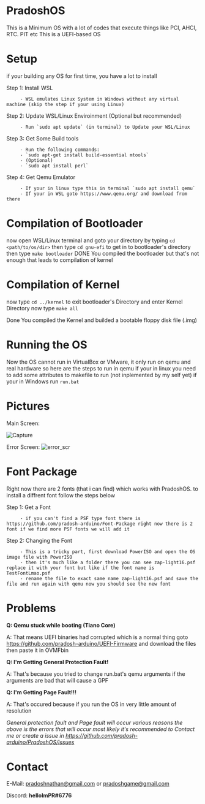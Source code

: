 # PradoshOS
 This is a Minimum OS with a lot of codes that execute things like PCI, AHCI, RTC. PIT etc This is a UEFI-based OS
# Setup

 if your building any OS for first time, you have a lot to install
 
 Step 1: Install WSL
 
         - WSL emulates Linux System in Windows without any virtual machine (skip the step if your using Linux)
 
 Step 2: Update WSL/Linux Enviroinment (Optional but recommended)
 
         - Run `sudo apt update` (in terminal) to Update your WSL/Linux

 Step 3: Get Some Build tools
 
         - Run the following commands:
         - `sudo apt-get install build-essential mtools`
         - (Optional)
         - `sudo apt install perl`

 Step 4: Get Qemu Emulator
 
         - If your in linux type this in terminal `sudo apt install qemu`
         - If your in WSL goto https://www.qemu.org/ and download from there
# Compilation of Bootloader

 now open WSL/Linux terminal and goto your directory by typing `cd <path/to/os/dir>`
 then type `cd gnu-efi` to get in to bootloader's directory
 then type `make bootloader`
 DONE You compiled the bootloader but that's not enough that leads to compilation of kernel
 
# Compilation of Kernel

 now type `cd ../kernel` to exit bootloader's Directory and enter Kernel Directory
 now type `make all`
 
 Done You compiled the Kernel and builded a bootable floppy disk file (.img)
# Running the OS

 Now the OS cannot run in VirtualBox or VMware, it only run on qemu and real hardware
 so here are the steps to run in qemu
 if your in linux you need to add some attributes to makefile to run (not inplemented by my self yet)
 if your in Windows run `run.bat`
 
# Pictures
 Main Screen:
 
 ![Capture](https://user-images.githubusercontent.com/69463173/142187242-f170b502-a119-4a2c-9b4f-b99a2650fe78.PNG)
 
 Error Screen:
 ![error_scr](https://user-images.githubusercontent.com/69463173/142187283-0f9dbdd4-7bd0-4471-880c-0242dca4db6c.PNG)

# Font Package
 Right now there are 2 fonts (that i can find) which works with PradoshOS. to install a diffrent font follow the steps below
 
 Step 1: Get a Font
 
         - if you can't find a PSF type font there is https://github.com/pradosh-arduino/Font-Package right now there is 2 font if we find more PSF fonts we will add it
         
 Step 2: Changing the Font
 
         - This is a tricky part, first download PowerISO and open the OS image file with PowerISO
         - then it's much like a folder there you can see zap-light16.psf replace it with your font but like if the font name is TestFontLmao.psf
         - rename the file to exact same name zap-light16.psf and save the file and run again with qemu now you should see the new font
         
# Problems
 **Q: Qemu stuck while booting (Tiano Core)**
 
 A: That means UEFI binaries had corrupted which is a normal thing goto
    https://github.com/pradosh-arduino/UEFI-Firmware and download the files
    then paste it in OVMFbin
    
 **Q: I'm Getting General Protection Fault!**
 
 A: That's because you tried to change run.bat's qemu arguments if the arguments are bad that will cause a GPF

**Q: I'm Getting Page Fault!!!**
 
 A: That's occured because if you run the OS in very little amount of resolution


 *General protection fault and Page fault will occur various reasons the above is the errors that will occur most likely it's recommended to Contact me or create a issue in https://github.com/pradosh-arduino/PradoshOS/issues*
 
# Contact
 E-Mail: pradoshnathan@gmail.com or pradoshgame@gmail.com
 
 Discord: **helloImPR#6776**
